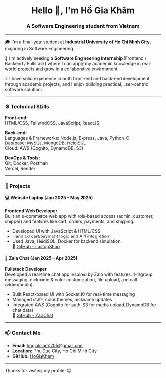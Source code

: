 <h1 align="center">Hello 👋, I'm Hồ Gia Khâm</h1>
<h3 align="center">A Software Engineering student from Vietnam</h3>

---

🎓 I'm a final-year student at **Industrial University of Ho Chi Minh City**, majoring in Software Engineering.

🚀 I'm actively seeking a **Software Engineering Internship** (Frontend / Backend / Fullstack) where I can apply my academic knowledge in real-world projects and grow in a collaborative environment.

💡 I have solid experience in both front-end and back-end development through academic projects, and I enjoy building practical, user-centric software solutions.

---

### ⚙️ Technical Skills

**Front-end:**  
HTML/CSS, TailwindCSS, JavaScript, ReactJS

**Back-end:**  
Languages & Frameworks: Node.js, Express, Java, Python, C  
Database: MySQL, MongoDB, HeidiSQL  
Cloud: AWS (Cognito, DynamoDB, S3)

**DevOps & Tools:**  
Git, Docker, Postman  
Vercel, Render

---

### 🚀 Projects

#### 💻 Website Laptop (Jan 2025 – May 2025)  
**Frontend Web Developer**  
Built an e-commerce web app with role-based access (admin, customer, shipper) and features like cart, orders, payments, and shipping.  
- Developed UI with JavaScript & HTML/CSS  
- Handled cart/payment logic and API integration  
- Used Java, HeidiSQL, Docker for backend simulation  
🔗 [GitHub - LaptopShop](https://github.com/HoGiaKham/LapTopStore)

#### 💬 Zala Chat (Jan 2025 – Apr 2025)  
**Fullstack Developer**  
Developed a real-time chat app inspired by Zalo with features: 1-1/group messaging, nickname & color customization, file upload, and call (video/audio).  
- Built React-based UI with Socket.IO for real-time messaging  
- Managed state, color themes, nickname updates  
- Integrated AWS (Cognito for auth, S3 for media upload, DynamoDB for chat data)  
🔗 [GitHub - ZalaChat](https://github.com/HoGiaKham/ZalaChatWeb)

---

### 📫 Contact Me:
- **Email:** hogiakham1705@gmail.com  
- **Location:** Thu Duc City, Ho Chi Minh City
- **GitHub:** [HoGiaKham](https://github.com/HoGiaKham)

---

Thanks for visiting my profile! 😊
